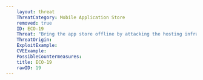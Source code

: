 ```yaml
---
    layout: threat
    ThreatCategory: Mobile Application Store
    removed: true
    ID: ECO-19
    Threat: "Bring the app store offline by attacking the hosting infrastructure"
    ThreatOrigin:
    ExploitExample:
    CVEExample:
    PossibleCountermeasures:
    title: ECO-19
    rawID: 19
---
```

